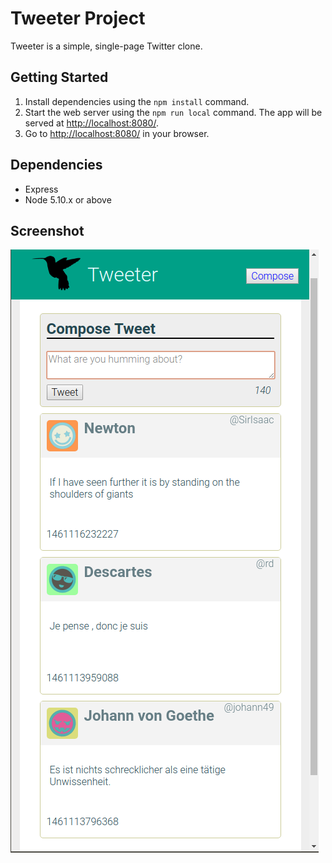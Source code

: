 # Tweeter Project

Tweeter is a simple, single-page Twitter clone.

## Getting Started

1. Install dependencies using the `npm install` command.
2. Start the web server using the `npm run local` command. The app will be served at <http://localhost:8080/>.
3. Go to <http://localhost:8080/> in your browser.

## Dependencies

- Express
- Node 5.10.x or above

## Screenshot
!["Screenshot of tweeter"](https://github.com/LenoxJung/tweeter/blob/master/docs/Screenshot.png)
